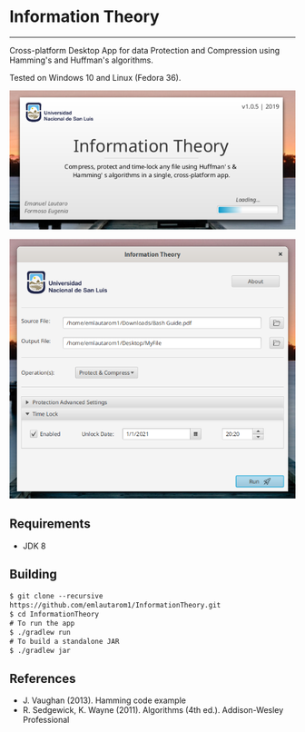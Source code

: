 # Information Theory

---

Cross-platform Desktop App for data Protection and Compression using Hamming's and Huffman's algorithms.

Tested on Windows 10 and Linux (Fedora 36).

![splash-screen](docs/screen_1.png)

![application](docs/screen_2.png)

## Requirements

- JDK 8

## Building

```
$ git clone --recursive https://github.com/emlautarom1/InformationTheory.git
$ cd InformationTheory
# To run the app
$ ./gradlew run
# To build a standalone JAR
$ ./gradlew jar
```

## References

- J. Vaughan (2013). Hamming code example
- R. Sedgewick, K. Wayne (2011). Algorithms (4th ed.). Addison-Wesley Professional
